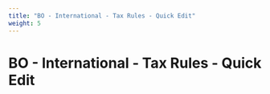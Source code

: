 ```yaml
---
title: "BO - International - Tax Rules - Quick Edit"
weight: 5
---
```


# BO - International - Tax Rules - Quick Edit
